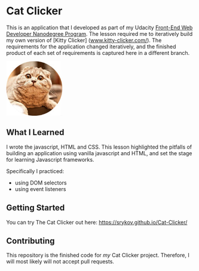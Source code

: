 # Cat Clicker
This is an application that I developed as part of my Udacity [Front-End Web Developer Nanodegree Program](https://www.udacity.com/course/front-end-web-developer-nanodegree--nd001). The lesson required me to iteratively build my own version of [Kitty Clicker] (www.kitty-clicker.com/). The requirements for the application changed iteratively, and the finished product of each set of requirements is captured here in a different branch. 

![Cat Clicker](https://github.com/srykov/Cat-Clicker/blob/premium-pro/img/logo.jpg)

## What I Learned
I wrote the javascript, HTML and CSS. This lesson highlighted the pitfalls of building an application using vanilla javascript and HTML, and set the stage for learning Javascript frameworks. 

Specifically I practiced:
* using DOM selectors
* using event listeners

## Getting Started
You can try The Cat Clicker out here:
https://srykov.github.io/Cat-Clicker/

## Contributing

This repository is the finished code for _my_ Cat Clicker project. Therefore, I will  most likely will not accept pull requests.